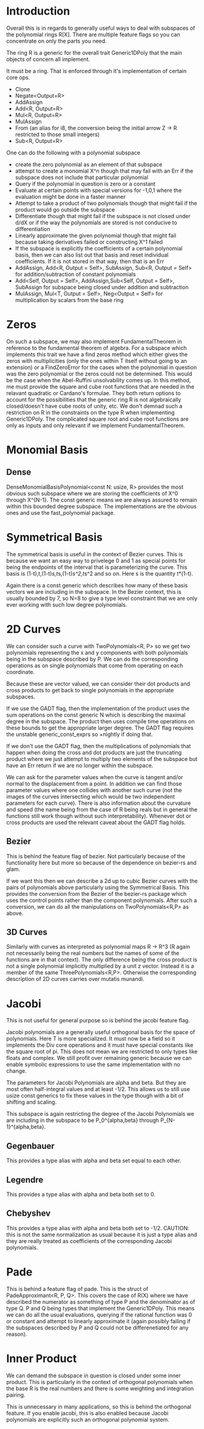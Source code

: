 # Introduction

Overall this is in regards to generally useful ways to deal with subspaces of the polynomial rings R[X]. There are multiple feature flags so you can concentrate on only the parts you need.

The ring R is a generic for the overall trait Generic1DPoly<R> that the main objects of concern all implement.

It must be a ring. That is enforced through it's implementation of certain core ops.
 - Clone
 - Negate<Output=R>
 - AddAssign<R>
 - Add<R, Output=R>
 - Mul<R, Output=R>
 - MulAssign<R>
 - From<SmallIntegers> (an alias for i8, the conversion being the initial arrow Z -> R restricted to those small integers)
 - Sub<R, Output=R>

One can do the following with a polynomial subspace
 - create the zero polynomial as an element of that subspace
 - attempt to create a monomial X^n though that may fail with an Err if the subspace does not include that particular polynomial
 - Query if the polynomial in question is zero or a constant
 - Evaluate at certain points with special versions for -1,0,1 where the evaluation might be done in a faster manner
 - Attempt to take a product of two polynomials though that might fail if the product would go outside the subspace
 - Differentiate though that might fail if the subspace is not closed under d/dX or if the way the polynomials are stored is not conducive to differentiation
 - Linearly approximate the given polynomial though that might fail because taking derivatives failed or constructing X^1 failed
 - If the subspace is explicitly the coefficients of a certain polynomial basis, then we can also list out that basis and reset individual coefficients. If it is not stored in that way, then that is an Err
 - AddAssign<R>, Add<R, Output = Self>, SubAssign<R>, Sub<R, Output = Self> for addition/subtraction of constant polynomials
 - Add<Self, Output = Self>, AddAssign<Self>,Sub<Self, Output = Self>, SubAssign<Self> for subspace being closed under addition and subtraction
 - MulAssign<R>, Mul<T, Output = Self>, Neg<Output = Self> for multiplication by scalars from the base ring

# Zeros

On such a subspace, we may also implement FundamentalTheorem<R> in reference to the fundamental theorem of algebra. For a subspace which implements this trait we have a find zeros method which either gives the zeros with multiplicities (only the ones within T itself without going to an extension) or a FindZeroError for the cases when the polynomial in question was the zero polynomial or the zeros could not be determined. This would be the case when the Abel-Ruffini unsolvability comes up. In this method, me must provide the square and cube root functions that are needed in the relavant quadratic or Cardano's formulae. They both return options to account for the possibilities that the generic ring R is not algebraically closed/doesn't have cube roots of unity, etc. We don't demnad such a restriction on R in the constraints on the type R when implementing Generic1DPoly<R>. The complicated square root and cube root functions are only as inputs and only relevant if we implement FundamentalTheorem<R>.

# Monomial Basis

## Dense

DenseMonomialBasisPolynomial<const N: usize, R> provides the most obvious such subspace where we are storing the coefficients of X^0 through X^{N-1}. The const generic means we are always assured to remain within this bounded degree subspace.
The implementations are the obvious ones and use the fast_polynomial package.

# Symmetrical Basis

The symmetrical basis is useful in the context of Bezier curves. This is because we want an easy way to privelege 0 and 1 as special points for being the endpoints of the interval that is parameterizing the curve. This basis is (1-t),t,(1-t)*s,t*s,(1-t)*s^2,t*s^2 and so on.
Here s is the quantity t*(1-t).

Again there is a const generic which describes how many of these basis vectors we are including in the subspace. In the Bezier context, this is usually bounded by 7, so N=8 to give a type level constraint that we are only ever working with such low degree polynomials.

# 2D Curves

We can consider such a curve with TwoPolynomials<R, P> so we get two polynomials representing the x and y components with both polynomials being in the subspace described by P. We can do the corresponding operations as on single polynomials that come from operating on each coordinate.

Because these are vector valued, we can consider their dot products and cross products to get back to single polynomials in the appropriate subspaces.

If we use the GADT flag, then the implementation of the product uses the sum operations on the const generic N which is describing the maximal degree in the subspace. The product then uses compile time operations on these bounds to get the appropriate larger degree. The GADT flag requires the unstable generic_const_exprs so +nightly if doing that.

If we don't use the GADT flag, then the multiplications of polynomials that happen when doing the cross and dot products are just the truncating product where we just attempt to multiply two elements of the subspace but have an Err return if we are no longer within the subspace.

We can ask for the parameter values when the curve is tangent and/or normal to the displacement from a point. In addition we can find those parameter values where one collides with another such curve (not the images of the curves intersecting which would be two independent parameters for each curve). There is also information about the curvature and speed (the name being from the case of R being reals but in general the functions still work though without such interpretability). Whenever dot or cross products are used the relevant caveat about the GADT flag holds.

## Bezier

This is behind the feature flag of bezier. Not particularly because of the functionality here but more so because of the dependence on bezier-rs and glam.

If we want this then we can describe a 2d up to cubic Bezier curves with the pairs of polynomials above particularly using the Symmetrical Basis. This provides the conversion from the Bezier of the bezier-rs package which uses the control points rather than the component polynomials. After such a conversion, we can do all the manipulations on TwoPolynomials<R,P> as above.

## 3D Curves

Similarly with curves as interpreted as polynomial maps R -> R^3 (R again not necessarily being the real numbers but the names of some of the functions are in that context). The only difference being the cross product is not a single polynomial implicitly multiplied by a unit z vector. Instead it is a member of the same ThreePolynomials<R,P>. Otherwise the corresponding description of 2D curves carries over mutatis munandi.

# Jacobi

This is not useful for general purpose so is behind the jacobi feature flag.

Jacobi polynomials are a generally useful orthogonal basis for the space of polynomials. Here T is more specialized. It must now be a field so it implements the Div core operations and it must have special constants like the square root of pi.
This does not mean we are restricted to only types like floats and complex. We still profit over remaining generic because we can enable symbolic expressions to use the same implementation with no change.

The parameters for Jacobi Polynomials are alpha and beta. But they are most often half-integral values and at least -1/2. This allows us to still use usize const generics to fix these values in the type though with a bit of shifting and scaling.

This subspace is again restricting the degree of the Jacobi Polynomials we are including in the subspace to be P_0^{alpha,beta} through P_{N-1}^{alpha,beta}.

## Gegenbauer

This provides a type alias with alpha and beta set equal to each other.

## Legendre

This provides a type alias with alpha and beta both set to 0.

## Chebyshev

This provides a type alias with alpha and beta both set to -1/2. CAUTION: this is not the same normalization as usual because it is just a type alias and they are really treated as coefficients of the corresponding Jacobi polynomials.

# Pade

This is behind a feature flag of pade. This is the struct of PadeApproximant<R, P, Q>. This covers the case of R(X) where we have described the numerator as something of type P and the denominator as of type Q. P and Q being types that implement the Generic1DPoly<R>.
This means we can do all the usual evaluations, querying if the rational function was 0 or constant and attempt to linearly approximate it (again possibly failing if the subspaces described by P and Q could not be differenetiated for any reason).

# Inner Product

We can demand the subspace in question is closed under some inner product. This is particularly in the context of orthogonal polynomials when the base R is the real numbers and there is some weighting and integration pairing.

This is unnecessary in many applications, so this is behind the orthogonal feature. If you enable jacobi, this is also enabled because Jacobi polynomials are explicitly such an orthogonal polynomial system.

